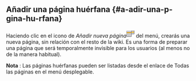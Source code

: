 ## Añadir una página huérfana {#a-adir-una-p-gina-hu-rfana}

Haciendo clic en el icono de _Añadir nueva página_![](../assets/graphics210.png) del menú, crearás una nueva página, sin relación con el resto de la wiki. Es una forma de preparar una página que será temporalmente invisible para los usuarios (al menos no de la manera habitual).

**Nota** : Las páginas huérfanas pueden ser listadas desde el enlace de Todas las páginas en el menú desplegable.